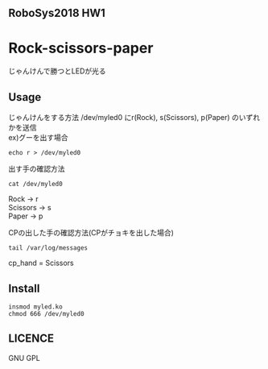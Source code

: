 ## RoboSys2018 HW1

# Rock-scissors-paper

じゃんけんで勝つとLEDが光る  

## Usage
じゃんけんをする方法
/dev/myled0 にr(Rock), s(Scissors), p(Paper) のいずれかを送信  
ex)グーを出す場合
```
echo r > /dev/myled0
```

出す手の確認方法
```
cat /dev/myled0
```
Rock	->	r  
Scissors	-> s  
Paper	->	p  

CPの出した手の確認方法(CPがチョキを出した場合)
```
tail /var/log/messages
```
cp_hand = Scissors

## Install
```
insmod myled.ko
chmod 666 /dev/myled0
```

## LICENCE
GNU GPL

